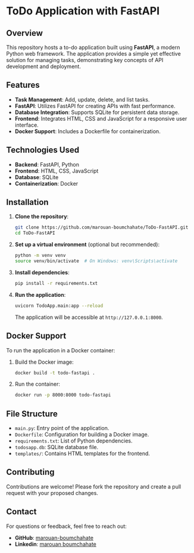 # ToDo Application with FastAPI

## Overview
This repository hosts a to-do application built using **FastAPI**, a modern Python web framework. The application provides a simple yet effective solution for managing tasks, demonstrating key concepts of API development and deployment.

## Features
- **Task Management**: Add, update, delete, and list tasks.
- **FastAPI**: Utilizes FastAPI for creating APIs with fast performance.
- **Database Integration**: Supports SQLite for persistent data storage.
- **Frontend**: Integrates HTML, CSS and JavaScript for a responsive user interface.
- **Docker Support**: Includes a Dockerfile for containerization.

## Technologies Used
- **Backend**: FastAPI, Python
- **Frontend**: HTML, CSS, JavaScript
- **Database**: SQLite
- **Containerization**: Docker

## Installation
1. **Clone the repository**:
   ```bash
   git clone https://github.com/marouan-boumchahate/ToDo-FastAPI.git
   cd ToDo-FastAPI
   ```

2. **Set up a virtual environment** (optional but recommended):
   ```bash
   python -m venv venv
   source venv/bin/activate  # On Windows: venv\Scripts\activate
   ```

3. **Install dependencies**:
   ```bash
   pip install -r requirements.txt
   ```

4. **Run the application**:
   ```bash
   uvicorn TodoApp.main:app --reload
   ```
   The application will be accessible at `http://127.0.0.1:8000`.

## Docker Support
To run the application in a Docker container:
1. Build the Docker image:
   ```bash
   docker build -t todo-fastapi .
   ```
2. Run the container:
   ```bash
   docker run -p 8000:8000 todo-fastapi
   ```

## File Structure
- `main.py`: Entry point of the application.
- `Dockerfile`: Configuration for building a Docker image.
- `requirements.txt`: List of Python dependencies.
- `todosapp.db`: SQLite database file.
- `templates/`: Contains HTML templates for the frontend.

## Contributing
Contributions are welcome! Please fork the repository and create a pull request with your proposed changes.

## Contact
For questions or feedback, feel free to reach out:
- **GitHub**: [marouan-boumchahate](https://github.com/marouan-boumchahate)
- **Linkedin**: [marouan boumchahate](https://www.linkedin.com/in/marouan-boumchahate-843543249/)

